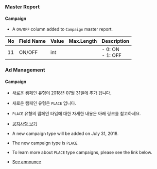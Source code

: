 ### Master Report
#### Campaign

   * A `ON/OFF`  column added to `Campaign` master report.
   
No|Field Name|Value|Max.Length|Description
--|--|--|--|--
11|ON/OFF|int|| - 0: ON<br/> - 1: OFF

### Ad Management

#### Campaign
* 새로운 캠페인 유형이 2018년 07월 31일에 추가 됩니다.
* 새로운 캠페인 유형은 `PLACE` 입니다.
* `PLACE` 유형의 캠페인 타입에 대한 자세한 내용은 아래 링크를 참고하세요.
* [공지사항 보기](https://saedu.naver.com/notice/view.nhn?notiSeq=3382)

* A new campaign type will be added on July 31, 2018.
* The new campaign type is `PLACE`.
* To learn more about `PLACE` type campaigns, please see the link below.
* [See announce](https://saedu.naver.com/notice/view.nhn?notiSeq=3382)
